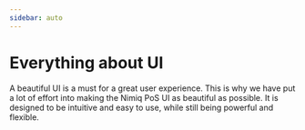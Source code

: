 ```yaml
---
sidebar: auto
---
```


# Everything about UI

A beautiful UI is a must for a great user experience. This is why we have put a lot of effort into making the Nimiq PoS UI as beautiful as possible. It is designed to be intuitive and easy to use, while still being powerful and flexible.
